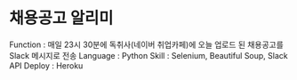 # 채용공고 알리미
Function : 매일 23시 30분에 독취사(네이버 취업카페)에 오늘 업로드 된 채용공고를 Slack 메시지로 전송
Language : Python
Skill : Selenium, Beautiful Soup, Slack API
Deploy : Heroku
